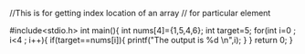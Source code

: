 //This is for getting index location of an array 
// for particular element 

#include<stdio.h>
    int main(){
        int nums[4]={1,5,4,6};
        int target=5;
        for(int i=0 ; i<4 ; i++){
            if(target==nums[i]){
            printf("The output is %d \n",i);
          }
        }
        return 0;
    }
